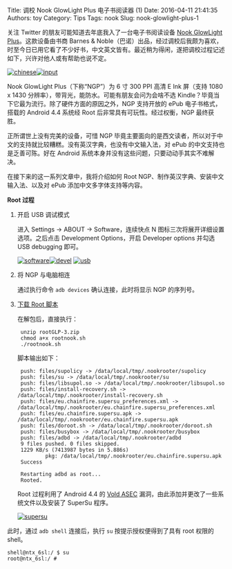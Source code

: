 Title: 调校 Nook GlowLight Plus 电子书阅读器 (1)
Date: 2016-04-11 21:41:35
Authors: toy
Category: Tips
Tags: nook
Slug: nook-glowlight-plus-1

关注 Twitter 的朋友可能知道去年底我入了一台电子书阅读设备 [Nook GlowLight Plus][n]。这款设备由书商 Barnes & Noble（巴诺）出品，经过调校后我颇为喜欢，时至今日已用它看了不少好书，中文英文皆有。最近稍为得闲，遂把调校过程记述如下，兴许对他人或有帮助也说不定。

<!-- PELICAN_END_SUMMARY -->

[![chinese]({filename}/images/chinese.thumb.png)]({filename}/images/chinese.png)[![input]({filename}/images/input.thumb.png)]({filename}/images/input.png)

Nook GlowLight Plus（下称“NGP”）为 6 寸 300 PPI 高清 E Ink 屏（支持 1080 x 1430 分辨率），带背光，能防水。可能有朋友会问为会啥不选 Kindle？毕竟当下它最为流行。除了硬件方面的原因之外，NGP 支持开放的 ePub 电子书格式，搭载的 Android 4.4 系统经 Root 后非常具有可玩性。经过权衡，NGP 最终获胜。

正所谓世上没有完美的设备，可惜 NGP 毕竟主要面向的是西文读者，所以对于中文的支持就比较糟糕。没有英汉字典，也没有中文输入法，对 ePub 的中文支持也是乏善可陈。好在 Android 系统本身并没有这些问题，只要动动手其实不难解决。

在接下来的这一系列文章中，我将介绍如何 Root NGP、制作英汉字典、安装中文输入法、以及对 ePub 添加中文多字体支持等内容。

**Root 过程**

1. 开启 USB 调试模式

    进入 Settings &rarr; ABOUT &rarr; Software，连续快点 N 图标三次将展开详细设置选项。之后点击 Development Options，开启 Developer options 并勾选 USB debugging 即可。

    [![software]({filename}/images/software.thumb.png)]({filename}/images/software.png)[![devel]({filename}/images/devel.thumb.png)]({filename}/images/devel.png)
    [![usb]({filename}/images/usbdebug.thumb.png)]({filename}/images/usbdebug.png)

2. 将 NGP 与电脑相连

    通过执行命令 `adb devices` 确认连接，此时将显示 NGP 的序列号。

3. [下载 Root 脚本][r]

    在解包后，直接执行：

        unzip rootGLP-3.zip
        chmod a+x rootnook.sh
        ./rootnook.sh

    脚本输出如下：

        push: files/supolicy -> /data/local/tmp/.nookrooter/supolicy
        push: files/su -> /data/local/tmp/.nookrooter/su
        push: files/libsupol.so -> /data/local/tmp/.nookrooter/libsupol.so
        push: files/install-recovery.sh -> /data/local/tmp/.nookrooter/install-recovery.sh
        push: files/eu.chainfire.supersu_preferences.xml -> /data/local/tmp/.nookrooter/eu.chainfire.supersu_preferences.xml
        push: files/eu.chainfire.supersu.apk -> /data/local/tmp/.nookrooter/eu.chainfire.supersu.apk
        push: files/doroot.sh -> /data/local/tmp/.nookrooter/doroot.sh
        push: files/busybox -> /data/local/tmp/.nookrooter/busybox
        push: files/adbd -> /data/local/tmp/.nookrooter/adbd
        9 files pushed. 0 files skipped.
        1229 KB/s (7413987 bytes in 5.886s)
                pkg: /data/local/tmp/.nookrooter/eu.chainfire.supersu.apk
        Success

        Restarting adbd as root... 
        Rooted.

    Root 过程利用了 Android 4.4 的 [Vold ASEC][v] 漏洞，由此添加并更改了一些系统文件以及安装了 SuperSu 程序。

    [![supersu]({filename}/images/supersu.thumb.png)]({filename}/images/supersu.png)

此时，通过 `adb shell` 连接后，执行 `su` 按提示授权便得到了具有 root 权限的 shell。

    shell@ntx_6sl:/ $ su
    root@ntx_6sl:/ # 

[n]: http://www.barnesandnoble.com/w/nook-glowlight-plus-barnes-noble/1122314015
[r]: http://forum.xda-developers.com/showpost.php?p=64191791&postcount=153
[v]: http://retme.net/index.php/2014/10/08/vold-asec.html
